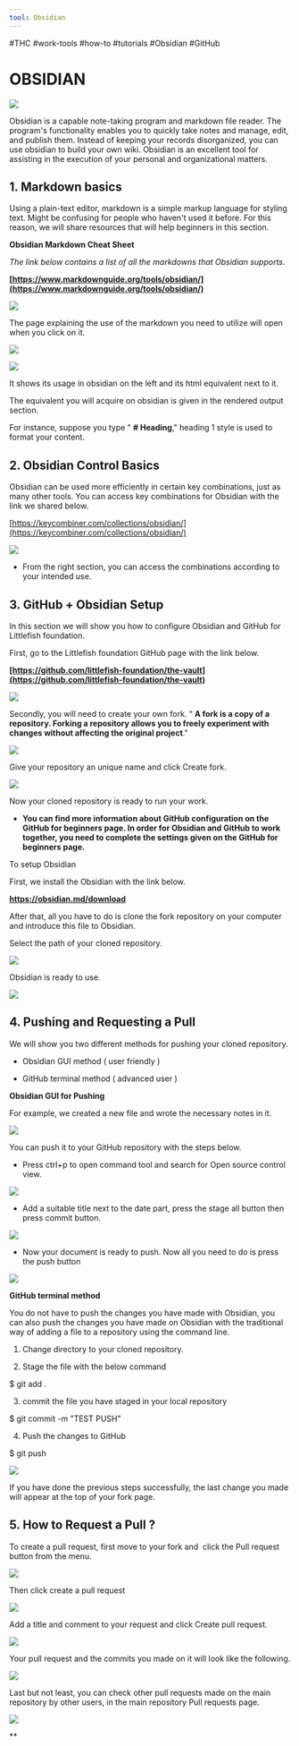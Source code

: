 ```yaml
---
tool: Obsidian
---
```

#THC #work-tools #how-to #tutorials #Obsidian #GitHub






# OBSIDIAN





![](https://lh5.googleusercontent.com/95v03QKT14Honn8ucf9iX5eKRd_N44hBKj7PpfJfFK7xPEobX3xxqTiy7R6Jdg0bTBFEubQyiEzB764tn-uyBP0lu3MTOTuFKPE8g32--x6HF6S-jm4xEcJas08KwdHcguh9rslQfBJAvrx7YTdGkQ)



Obsidian is a capable note-taking program and markdown file reader. The program's functionality enables you to quickly take notes and manage, edit, and publish them. Instead of keeping your records disorganized, you can use obsidian to build your own wiki. Obsidian is an excellent tool for assisting in the execution of your personal and organizational matters.




## 1. Markdown basics


Using a plain-text editor, markdown is a simple markup language for styling text. Might be confusing for people who haven't used it before. For this reason, we will share resources that will help beginners in this section.


**Obsidian Markdown Cheat Sheet**


*The link below contains a list of all the markdowns that Obsidian supports.*

**[https://www.markdownguide.org/tools/obsidian/](https://www.markdownguide.org/tools/obsidian/)**


![](https://lh5.googleusercontent.com/O_lSBz1ipvE3Dl0kN15hcQlTVagRKj8L_uP1igwnF5uEter5Zhk1qJ6FgjUd7Mh_mMoIb06DzCFSlLanmqJanj4PJquVdaMKa8hojAlR6WYZ8YOThG30QX4akKgLM6Frm2QMfHW1gfAFmQ3TWmAmTw)





The page explaining the use of the markdown you need to utilize will open when you click on it.


![](https://lh6.googleusercontent.com/wCzgan3BcjgAYkjmeEIoUtYGNNfgHK6euoHc5nz1E4lzy6qTjV1185CE9J94iTHhP_BT-kMg-7j8E2PutdK8ZuazFSm_W5-RZ_rkiRR4_Oy6xUKezHnKKVU_njHMbK6mUhg4jqBMF1n279hQvnB8kw)

![](https://lh4.googleusercontent.com/BooZMwrkrbj-f_K8m1Mgg7-ZtXOBuJyc8WoPOkLiaSI6LbQA4tQ70FK7mpx0cpnjRivXwQmE_90Y51HWk0gOyTOrJvhglQnF8_OENanEZ4wRXCLmEgm-k23TU8vUUR_00KVr231tNx4PDQW6D7ArVQ)


It shows its usage in obsidian on the left and its html equivalent next to it.

The equivalent you will acquire on obsidian is given in the rendered output section.

For instance, suppose you type " **# Heading**," heading 1 style is used to format your content.




## 2. Obsidian Control Basics



Obsidian can be used more efficiently in certain key combinations, just as many other tools.
You can access key combinations for Obsidian with the link we shared below.
 

[https://keycombiner.com/collections/obsidian/](https://keycombiner.com/collections/obsidian/)


![](https://lh4.googleusercontent.com/cbVo1gMUOwK0H_bSyamTLK_5j_CFxtNLzdD8Hxi_WX_eg3CMhk5eJc0_4Ek-A09Td0ukpwy7nn0Zs_Pl0droEtBFJNXTSglF4ny3IZndeYjs9jZiGFu9A56F7qQ7sfhaMBI23oZzz1zsXMrhRfAW2AI)


* From the right section, you can access the combinations according to your intended use.




## 3. GitHub + Obsidian Setup


In this section we will show you how to configure Obsidian and GitHub for Littlefish foundation.


First, go to the Littlefish foundation GitHub page with the link below.

**[https://github.com/littlefish-foundation/the-vault](https://github.com/littlefish-foundation/the-vault)**


![](https://lh6.googleusercontent.com/rgd3kSNp5WwWXAPUvKKbxl5Wnl31MmIjCDry0MjSk3hlOBz5qDSR47jFfOAxp1CIuxKKykIyUlOx0v1qC2kpi-sO6fxiYn9DsnjTKk1nVep2nucvHHNhAevMS9htxdBl7jnwwcxXtMJF4rAZL_fJfT4)





Secondly, you will need to create your own fork. “ **A fork is a copy of a repository. Forking a repository allows you to freely experiment with changes without affecting the original project**."

**![](https://lh3.googleusercontent.com/xXrWcdFp_ziP0NkELGieMLDfNZVC8u1kLix6MzzvMR7Ahhgt_pJRB6mQbiHKRaszpIkBsTAJU9VQEW3Pw9AdwLO91pwfQrvJfrZroU45gFXJKQCMUHMcF2-QzPmT3ZaVIf6hwjD6_31Bp-rfpCNcSJc)**


 
Give your repository an unique name and click Create fork.

**![](https://lh6.googleusercontent.com/neROVuHKDx0gipUknyS2-AEWhl-fweXdSFa6CH938u9nNg2clmhlNHcYYijzJXvbCKjJObH4UMM5Uukk-ZwPExqqVaJlBaJRXKc9puBeH3gtDlgB2N0bNmBu7VCJxC1-_SDnTw9L3QLnk1vPStIHlBI)**


Now your cloned repository is ready to run your work.


* **You can find more information about GitHub configuration on the GitHub for beginners page. In order for Obsidian and GitHub to work together, you need to complete the settings given on the GitHub for beginners page.**



To setup Obsidian

First, we install the Obsidian with the link below.

**https://obsidian.md/download**


After that, all you have to do is clone the fork repository on your computer and introduce this file to Obsidian.

Select the path of your cloned repository.

**![](https://lh3.googleusercontent.com/qslvwQ8vGCBpgncNVmD6Ya-fNozETLKTLakJIW9RUiU7FgoYfW2-IuQAHhJMhAWx9Pmf-W1d2tXtZGpY9zob2HVzhNmDEfkBqYeog_TiOQcjxXU5ke7A8GCepuv6ycqdoORgz2poJ5DVHqE7OcWYEqc)**




Obsidian is ready to use.

**![](https://lh4.googleusercontent.com/bz8-E9juBfQQTnnDF2-FJqbk_xoPFEnzzrGts7P8gKHwyobvKfH2rqffZNFz5QSrTltFEXwBBqD8lMJSENkOT-USS3tJFDy8kpTfuQDiQ7YQMEdfSvLcvYI6fLo-casVP-tJUnTdnAzF5ATxdVCG_I4)**





## 4. Pushing and Requesting a Pull


We will show you two different methods for pushing your cloned repository.

  

-   Obsidian GUI method ( user friendly )
    
-   GitHub terminal method ( advanced user )
    



**Obsidian GUI for Pushing**



For example, we created a new file and wrote the necessary notes in it.

**![](https://lh4.googleusercontent.com/rffciDyD8aX_B6As2fdbgUaK9P2Ohifv3f-ON5BDng1XRLMDLM---dSQJ1PaaLEd2ePvQ9n6roWL_TWtv3YywoTuJfI_l76emjAqMa-Z9c6UlNM5v0F5821SBTpvmLDBODdud4DVNHTq2k2nczxzk6Q)**

 

You can push it to your GitHub repository with the steps below.


* Press ctrl+p to open command tool and search for Open source control view.


**![](https://lh4.googleusercontent.com/Ta5oZoS8i8A17t7LRdBOhokltldQPofenjrbN80g78XDnyUXC7woYWvr2ApDicRTp7a5Kfw4N-z6kVFKX9Dgb3Apy35696whuQAZ4jqSUB8oE0xHNvFVlzVyy3J0-VTogZZnvOAvA40_0b7YrpUvec0)**



* Add a suitable title next to the date part, press the stage all button then press commit button.


**![](https://lh3.googleusercontent.com/qHwFGgczLifmW4K6CAWFmhskoZ0r1gPuqE6iISdn1gQYsXMrX7HWB1GSBZ8Qt4UtoSdCUc_bg0wsp5YfXhOaXNP_noNJglcPGRWxx2t3_eIixUujwFc5sT3z9zeNxqG622nUk4JetLR8C5vgpnxgZCs)**




* Now your document is ready to push. Now all you need to do is press the push button


**![](https://lh6.googleusercontent.com/URZfcojKI0TmTwspM23zM4QoRRbMcweq9OH8N8mJz-uN3IObq8oWgO8z4-bE-TOywDQpnJt7LAaKwXcn8EbAY9_stFFUmyWKJ1hWEFNzNDGyMwtHJCH6nXRKDlELccVwV8YQKDw09lYiPrk4R6VMjec)**






**GitHub terminal method**


You do not have to push the changes you have made with Obsidian, you can also push the changes you have made on Obsidian with the traditional way of adding a file to a repository using the command line.




1.  Change directory to your cloned repository.

2.  Stage the file with the below command

$ git add .

3.  commit the file you have staged in your local repository

$ git commit -m "TEST PUSH"

4. Push the changes to GitHub

$ git push

**![](https://lh4.googleusercontent.com/Xpp4vciYtmVPjS1dC8t6nfKPnH6RBxVUFz5qqe3C1sXZhk6WjTjSneuw76GN9b336kOGiyiYGaNamFKiMsjIoc2CvT9KL7POFcH6YitlfbUWyPStKbC0fN1lg_PuTB2VtVXWABaYF3d81rPqpl5EIyo)**

 
If you have done the previous steps successfully, the last change you made will appear at the top of your fork page.




## 5. How to Request a Pull ?


To create a pull request, first move to your fork and  click the Pull request button from the menu.


![](https://lh4.googleusercontent.com/xhQhERY2fGIrm0s2eEeRQlVSQBz4XnRQ7AFyV0X6AIHA9ObXHcIouDJlGrRODtvScPKGTpxlwQQEnnf3SDNqmHXzejnI8up0_MbU3kRSc89NvilX2fQQSvCyNB9Dj_9sj57QxoPr8vqZgKkzzwJgv7U)




Then click create a pull request


![](https://lh6.googleusercontent.com/n5_0URqD7GUtAfGl5WoeSRbkBfE51aPmWqoNSPKMGQ1oBFIckj4jd2sOvAyekiph2nukvCXTDTEDDNZe7gcE5nVbAV3vAlp6TPj_Xbn23keJqmNVlKoJzm2EUt8mBRfyqCuRQZlg5CsvA1L-UA-ruPI)
 
  
  

Add a title and comment to your request and click Create pull request.
  

![](https://lh3.googleusercontent.com/627HVqTd9MAis9H-yqyZjYl4Dx2K7Acr3SXIhnDpRdXKHh99dZ03r6fn1F6Ao10FawZ96B0TxD6d2IWfIYO17sEwzFmZp83t0QNGuQdj2c_b0swPu2qFO5O0xxBC0x7Eg0bgxZlLj2jsOTHbl7BnYpQ)
  
  
  

Your pull request and the commits you made on it will look like the following.
  

![](https://lh4.googleusercontent.com/ObsWTuri7MpNvqMfVLfes0NOcfeVkOLilssqBWUt67stqB1NzinvyhpW5jvw6fK0IOIaSN7kUox5XuTKhCCifSY7qq_Blp9dBWqkrMq_RU4wY9NXVhs3ZrnYcgA7HqXuRdx7JRKmqg9f0kEAPtnHqV4)




Last but not least, you can check other pull requests made on the main repository by other users, in the main repository Pull requests page.
  

![](https://lh5.googleusercontent.com/mgyQtCNL6DgGppKMshLTA1DmnSHRXCoe3fFdzeAvS2haF5wCUtf1ypqAjfxHOKL1NBwW4_P0QwnNB7krClMaxkdYec94mNMWtXmWoAYKVQvIiKOzieGOe6CoRgb1pVAUhbimnNDZcsTw817vH_ozb00)

  
**

